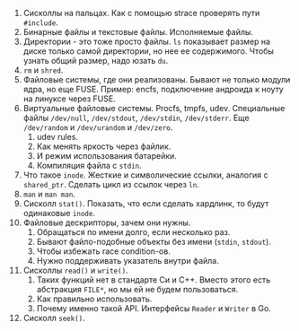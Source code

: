 1. Сисколлы на пальцах. Как с помощью strace проверять пути `#include`.
1. Бинарные файлы и текстовые файлы. Исполняемые файлы.
1. Директории - это тоже просто файлы. `ls` показывает размер на диске только
   самой директории, но нее ее содержимого. Чтобы узнать общий размер, надо
   юзать `du`.
1. `rm` и `shred`.
1. Файловые системы, где они реализованы. Бывают не только модули ядра, но еще
   FUSE. Пример: encfs, подключение андроида к ноуту на линуксе через FUSE.
1. Виртуальные файловые системы. Procfs, tmpfs, udev. Специальные файлы
   `/dev/null`, `/dev/stdout`, `/dev/stdin`, `/dev/stderr`. Еще `/dev/random` и
   `/dev/urandom` и `/dev/zero`.
    1. udev rules.
    1. Как менять яркость через файлик.
    1. И режим использования батарейки.
    1. Компиляция файла с `stdin`.
1. Что такое `inode`. Жесткие и символические ссылки, аналогия с `shared_ptr`.
   Сделать цикл из ссылок через `ln`.
1. `man` и `man man`.
1. Сисколл `stat()`. Показать, что если сделать хардлинк, то будут одинаковые
   `inode`.
1. Файловые дескрипторы, зачем они нужны.
   1. Обращаться по имени долго, если несколько раз.
   1. Бывают файло-подобные объекты без имени (`stdin`, `stdout`).
   1. Чтобы избежать race condition-ов.
   1. Нужно поддерживать указатель внутри файла.
1. Сисколлы `read()` и `write()`.
   1. Таких функций нет в стандарте Си и C++. Вместо этого есть абстракция
      `FILE*`, но мы ей не будем пользоваться.
   1. Как правильно использовать.
   1. Почему именно такой API. Интерфейсы `Reader` и `Writer` в Go.
1. Сисколл `seek()`.
